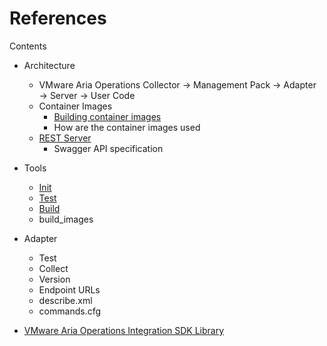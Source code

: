 References
==========
Contents
* Architecture
  * VMware Aria Operations Collector &rarr; Management Pack &rarr; Adapter &rarr; Server &rarr; User Code
  * Container Images
    * [Building container images](docker.md)
    * How are the container images used
  * [REST Server](http_server.md)
    * Swagger API specification

* Tools
  * [Init](mp-init.md)
  * [Test](mp-test.md)
  * [Build](mp-build.md)
  * build_images

* Adapter
  * Test
  * Collect
  * Version
  * Endpoint URLs
  * describe.xml
  * commands.cfg

* [VMware Aria Operations Integration SDK Library](https://pypi.org/project/vmware-aria-operations-integration-sdk-lib/)
  